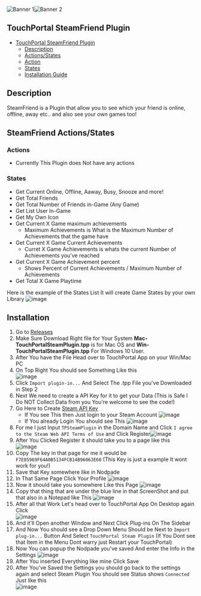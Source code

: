 ![Banner 1](https://github.com/cj2tech/TP-Steam-Friend-Plugin/blob/main/Images/Banners/SteamBanner.jpg?raw=true)![Banner 2](https://github.com/cj2tech/TP-Steam-Friend-Plugin/blob/main/Images/Banners/Steam_Friends_by_Killer_Boss.gif)

## TouchPortal SteamFriend Plugin
- [TouchPortal SteamFriend Plugin](#TouchPortal-SteamFriend-Plugin)
  - [Description](#description)
  - [Actions/States](#SteamFriend-Actions/States)
  - [Action](#Actions)
  - [States](#States)
  - [Installation Guide](#Installation)




## Description
SteamFriend is a Plugin that allow you to see which your friend is online, offline, away etc.. and also see your own games too!

## SteamFriend Actions/States
### Actions
 - Currently This Plugin does Not have any actions 

### States
 - Get Current Online, Offline, Aaway, Busy, Snooze and more!
 - Get Total Friends
 - Get Total Number of Friends in-Game (Any Game)
 - Get List User In-Game
 - Get My Own Icon
 - Get Current X Game maximum achievements
   - Maximum Achievements is What is the Maximum Number of Achievements that the game have
 - Get Current X Game Current Achievements
   - Curret X Game Achievements is whats the current Number of Achievements you've reached 
 - Get Current X Game Achievement percent
   - Shows Percent of Current Achievements / Maximum Number of Achievements
 - Get Total X Game Playtime
 
 Here is the example of the States List It will create Game States by your own Library
 ![image](https://user-images.githubusercontent.com/55416314/120901307-d61c4f80-c5ee-11eb-8e92-7b65ce5e7a95.png)
 
 ## Installation
 1. Go to <a target="_blank" href="https://github.com/KillerBOSS2019/TP-Steam-Friend-Plugin/releases" > Releases </a>
 2. Make Sure Download Right file for Your System **Mac-TouchPortalSteamPlugin.tpp** is for Mac OS and **Win-TouchPortalSteamPlugin.tpp** For Windows 10 User.
 3. After You have the File Head over to TouchPortal App on your Win/Mac PC
 4. On Top Right You should see Something Like this <br>![image](https://user-images.githubusercontent.com/55416314/120901464-ee409e80-c5ef-11eb-907e-fbafd58a8c59.png)
 6. Click `Import plugin-in...` And Select The .tpp File you've Downloaded in Step 2
 7. Next We need to create a API Key for it to get your Data (This is Safe I Do NOT Collect Data from you You're welcome to see the code!)
 8. Go Here to Create [Steam API Key](https://steamcommunity.com/dev/apikey)
    - If You see This then Just login to your Steam Account ![image](https://user-images.githubusercontent.com/55416314/120901588-cd2c7d80-c5f0-11eb-82e1-00b482a9338b.png)
    - If You already Login You should see This ![image](https://user-images.githubusercontent.com/55416314/120901648-154ba000-c5f1-11eb-90bb-80a5e2cd0803.png)
 9. For me I just Input `TPSteamPlugin` in the Domain Name and Click `I agree to the Steam Web API Terms of Use` and Click Register![image](https://user-images.githubusercontent.com/55416314/120901723-6c517500-c5f1-11eb-8971-c9b3204e3fe8.png)
 10. After You Clicked Register it should take you to a page like this <br>![image](https://user-images.githubusercontent.com/55416314/120901754-91de7e80-c5f1-11eb-8483-599fcfa76a8d.png)
 11. Copy The key in that page for me it would be `F7E05969F64A0B5134FCB14B96063E60` (This Key is just a example It wont work for you!)
 12. Save that Key somewhere like in Nodpade
 13. In That Same Page Click Your Profile ![image](https://user-images.githubusercontent.com/55416314/120901850-10d3b700-c5f2-11eb-9464-4d60bc1f4489.png)
 14. Now it should take you somewhere Like this Page ![image](https://user-images.githubusercontent.com/55416314/120901880-32cd3980-c5f2-11eb-8176-3fa6e8d39a9c.png)
 15. Copy that thing that are under the blue line in that ScreenShot and put that also in a Notepad like This ![image](https://user-images.githubusercontent.com/55416314/120901930-63ad6e80-c5f2-11eb-8ece-f907454a49f8.png)
 16. After all that Work Let's head over to TouchPortal App On Desktop again Click <br>![image](https://user-images.githubusercontent.com/55416314/120901960-863f8780-c5f2-11eb-9a45-423d81add6d5.png)
 17. And it'll Open another Window and Next Click Plug-ins On The Sidebar
 18. And Now You should see a Drop Down Menu Should be Next to `Import plug-in...` Button And Select `TouchPortal Steam Plugin` (If You Dont see that Item in the Menu Dont warry just Restart your TouchPortal)
 19. Now You can popup the Nodpade you've saved And enter the Info in the Settings ![image](https://user-images.githubusercontent.com/55416314/120902077-209fcb00-c5f3-11eb-9d50-ca5e808dcbc9.png)
 20. After You inserted Everything like mine Click Save
 21. After You've Saved the Settings you should go back to the settings again and select Steam Plugin You should see Status shows `Connected` Just like this <br>![image](https://user-images.githubusercontent.com/55416314/120902132-88eeac80-c5f3-11eb-88b4-b3ac73751907.png)




